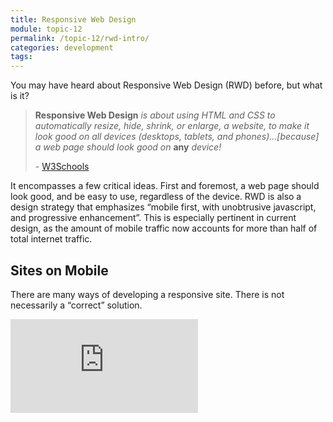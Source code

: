 ```yaml
---
title: Responsive Web Design
module: topic-12
permalink: /topic-12/rwd-intro/
categories: development
tags:
---
```


<div class="divider-heading"></div>


You may have heard about Responsive Web Design (RWD) before, but what is it?

<blockquote>
  <p><b>Responsive Web Design</b> <i>is about using HTML and CSS to automatically resize, hide, shrink, or enlarge, a website, to make it look good on all devices (desktops, tablets, and phones)...[because] a web page should look good on</i> <b>any</b> <i>device!</i></p>
  <p>- <a href="https://www.w3schools.com/html/html_responsive.asp" target="
  _new">W3Schools</a></p>
</blockquote>

It encompasses a few critical ideas. First and foremost, a web page should look good, and be easy to use, regardless of the device. RWD is also a design strategy that emphasizes “mobile first, with unobtrusive javascript, and progressive enhancement”. This is especially pertinent in current design, as the amount of mobile traffic now accounts for more than half of total internet traffic.

## Sites on Mobile
There are many ways of developing a responsive site. There is not necessarily a “correct” solution.

<div class="embed-responsive embed-responsive-16by9">
  <iframe class="embed-responsive-item" src="https://www.youtube.com/embed/zF6VSky4SIc" frameborder="0" allowfullscreen></iframe>
</div>
